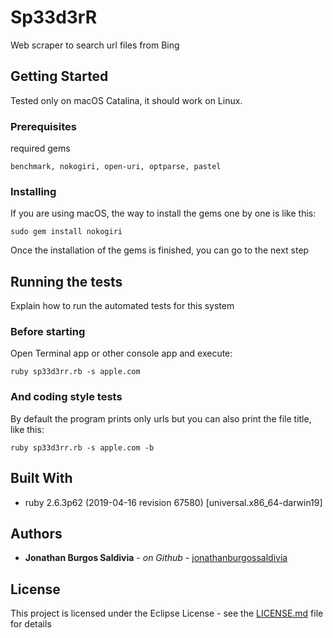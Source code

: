 # Sp33d3rR

Web scraper to search url files from Bing

## Getting Started

Tested only on macOS Catalina, it should work on Linux.

### Prerequisites

required gems

```
benchmark, nokogiri, open-uri, optparse, pastel
```

### Installing

If you are using macOS, the way to install the gems one by one is like this:

```
sudo gem install nokogiri
```

Once the installation of the gems is finished, you can go to the next step

## Running the tests

Explain how to run the automated tests for this system

### Before starting

Open Terminal app or other console app and execute:

```
ruby sp33d3rr.rb -s apple.com
```

### And coding style tests

By default the program prints only urls but you can also print the file title, like this:

```
ruby sp33d3rr.rb -s apple.com -b
```

## Built With

* ruby 2.6.3p62 (2019-04-16 revision 67580) [universal.x86_64-darwin19]

## Authors

* **Jonathan Burgos Saldivia** - *on Github* - [jonathanburgossaldivia](https://github.com/jonathanburgossaldivia)

## License

This project is licensed under the Eclipse License - see the [LICENSE.md](LICENSE.md) file for details
